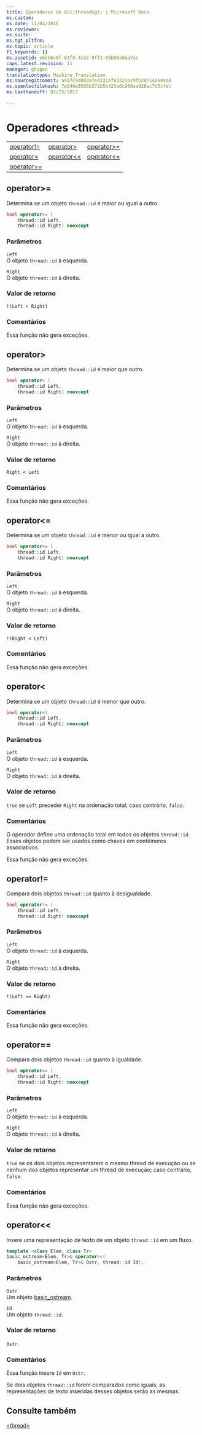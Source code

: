 ```yaml
---
title: Operadores de &lt;thread&gt; | Microsoft Docs
ms.custom: 
ms.date: 11/04/2016
ms.reviewer: 
ms.suite: 
ms.tgt_pltfrm: 
ms.topic: article
f1_keywords: []
ms.assetid: e6bb6c0f-64f9-4cb2-9ff2-05b88a6ba7ac
caps.latest.revision: 11
manager: ghogen
translationtype: Machine Translation
ms.sourcegitcommit: a937c9d083a7e4331af63323a19fb207142604a0
ms.openlocfilehash: 7e849e8585b372b5b423a6c960aa926ac7d5cfec
ms.lasthandoff: 02/25/2017

---
```

# <a name="ltthreadgt-operators"></a>Operadores &lt;thread&gt;
||||  
|-|-|-|  
|[operator!=](#operator_neq)|[operator&gt;](#operator_gt_)|[operator&gt;=](#operator_gt__eq)|  
|[operator&lt;](#operator_lt_)|[operator&lt;&lt;](#operator_lt__lt_)|[operator&lt;=](#operator_lt__eq)|  
|[operator==](#operator_eq_eq)|  
  
##  <a name="operator_gt__eq"></a>  operator&gt;=  
 Determina se um objeto `thread::id` é maior ou igual a outro.  
  
```cpp  
bool operator>= (
    thread::id Left,
    thread::id Right) noexcept
```  
  
### <a name="parameters"></a>Parâmetros  
 `Left`  
 O objeto `thread::id` à esquerda.  
  
 `Right`  
 O objeto `thread::id` à direita.  
  
### <a name="return-value"></a>Valor de retorno  
 `!(Left < Right)`  
  
### <a name="remarks"></a>Comentários  
 Essa função não gera exceções.  
  
##  <a name="operator_gt_"></a>  operator&gt;  
 Determina se um objeto `thread::id` é maior que outro.  
  
```cpp  
bool operator> (
    thread::id Left,
    thread::id Right) noexcept
```  
  
### <a name="parameters"></a>Parâmetros  
 `Left`  
 O objeto `thread::id` à esquerda.  
  
 `Right`  
 O objeto `thread::id` à direita.  
  
### <a name="return-value"></a>Valor de retorno  
 `Right < Left`  
  
### <a name="remarks"></a>Comentários  
 Essa função não gera exceções.  
  
##  <a name="operator_lt__eq"></a>  operator&lt;=  
 Determina se um objeto `thread::id` é menor ou igual a outro.  
  
```cpp  
bool operator<= (
    thread::id Left,
    thread::id Right) noexcept
```  
  
### <a name="parameters"></a>Parâmetros  
 `Left`  
 O objeto `thread::id` à esquerda.  
  
 `Right`  
 O objeto `thread::id` à direita.  
  
### <a name="return-value"></a>Valor de retorno  
 `!(Right < Left)`  
  
### <a name="remarks"></a>Comentários  
 Essa função não gera exceções.  
  
##  <a name="operator_lt_"></a>  operator&lt;  
 Determina se um objeto `thread::id` é menor que outro.  
  
```cpp  
bool operator<(
    thread::id Left,
    thread::id Right) noexcept
```  
  
### <a name="parameters"></a>Parâmetros  
 `Left`  
 O objeto `thread::id` à esquerda.  
  
 `Right`  
 O objeto `thread::id` à direita.  
  
### <a name="return-value"></a>Valor de retorno  
 `true` se `Left` preceder `Right` na ordenação total; caso contrário, `false`.  
  
### <a name="remarks"></a>Comentários  
 O operador define uma ordenação total em todos os objetos `thread::id`. Esses objetos podem ser usados como chaves em contêineres associativos.  
  
 Essa função não gera exceções.  
  
##  <a name="operator_neq"></a>  operator!=  
 Compara dois objetos `thread::id` quanto à desigualdade.  
  
```cpp  
bool operator!= (
    thread::id Left,
    thread::id Right) noexcept
```  
  
### <a name="parameters"></a>Parâmetros  
 `Left`  
 O objeto `thread::id` à esquerda.  
  
 `Right`  
 O objeto `thread::id` à direita.  
  
### <a name="return-value"></a>Valor de retorno  
 `!(Left == Right)`  
  
### <a name="remarks"></a>Comentários  
 Essa função não gera exceções.  
  
##  <a name="operator_eq_eq"></a>  operator==  
 Compara dois objetos `thread::id` quanto à igualdade.  
  
```cpp  
bool operator== (
    thread::id Left,
    thread::id Right) noexcept
```  
  
### <a name="parameters"></a>Parâmetros  
 `Left`  
 O objeto `thread::id` à esquerda.  
  
 `Right`  
 O objeto `thread::id` à direita.  
  
### <a name="return-value"></a>Valor de retorno  
 `true` se os dois objetos representarem o mesmo thread de execução ou se nenhum dos objetos representar um thread de execução; caso contrário, `false`.  
  
### <a name="remarks"></a>Comentários  
 Essa função não gera exceções.  
  
##  <a name="operator_lt__lt_"></a>  operator&lt;&lt;  
 Insere uma representação de texto de um objeto `thread::id` em um fluxo.  
  
```cpp  
template <class Elem, class Tr>
basic_ostream<Elem, Tr>& operator<<(
    basic_ostream<Elem, Tr>& Ostr, thread::id Id);
```  
  
### <a name="parameters"></a>Parâmetros  
 `Ostr`  
 Um objeto [basic_ostream](../standard-library/basic-ostream-class.md).  
  
 `Id`  
 Um objeto `thread::id`.  
  
### <a name="return-value"></a>Valor de retorno  
 `Ostr`.  
  
### <a name="remarks"></a>Comentários  
 Essa função insere `Id` em `Ostr`.  
  
 Se dois objetos `thread::id` forem comparados como iguais, as representações de texto inseridas desses objetos serão as mesmas.  
  
## <a name="see-also"></a>Consulte também  
 [\<thread>](../standard-library/thread.md)




